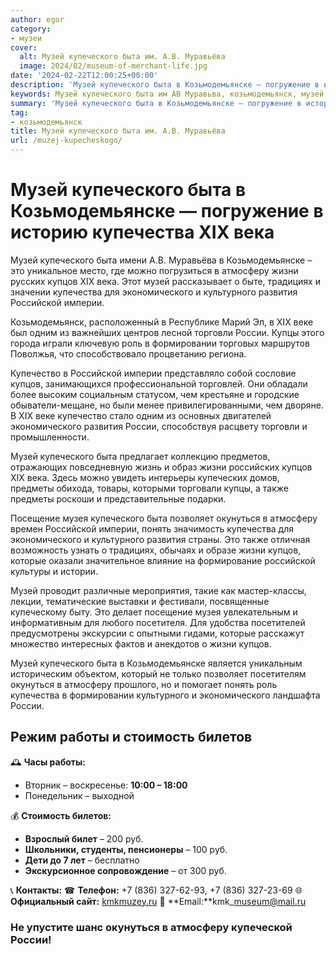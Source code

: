 ```yaml
---
author: egor
category:
- музеи
cover:
  alt: Музей купеческого быта им. А.В. Муравьёва
  image: 2024/02/museum-of-merchant-life.jpg
date: '2024-02-22T12:00:25+00:00'
description: 'Музей купеческого быта в Козьмодемьянске — погружение в историю купечества XIX века Музей купеческого быта имени А.В. Муравьёва в Козьмодемьянске – это...'
keywords: Музей купеческого быта им АВ Муравьва, козьмодемьянск, музей, купеческого, быта, xix, купцов, купечества, атмосферу, жизни, экономического, российской, россии, козьмодемьянске, века, это, культурного
summary: 'Музей купеческого быта в Козьмодемьянске — погружение в историю купечества XIX века Музей купеческого быта имени А.В. Муравьёва в Козьмодемьянске – это...'
tag:
- козьмодемьянск
title: Музей купеческого быта им. А.В. Муравьёва
url: /muzej-kupecheskogo/
---
```


# **Музей купеческого быта в Козьмодемьянске — погружение в историю купечества XIX века**

Музей купеческого быта имени А.В. Муравьёва в Козьмодемьянске – это уникальное место, где можно погрузиться в атмосферу жизни русских купцов XIX века. Этот музей рассказывает о быте, традициях и значении купечества для экономического и культурного развития Российской империи.

Козьмодемьянск, расположенный в Республике Марий Эл, в XIX веке был одним из важнейших центров лесной торговли России. Купцы этого города играли ключевую роль в формировании торговых маршрутов Поволжья, что способствовало процветанию региона.

Купечество в Российской империи представляло собой сословие купцов, занимающихся профессиональной торговлей. Они обладали более высоким социальным статусом, чем крестьяне и городские обыватели-мещане, но были менее привилегированными, чем дворяне. В XIX веке купечество стало одним из основных двигателей экономического развития России, способствуя расцвету торговли и промышленности.

Музей купеческого быта предлагает коллекцию предметов, отражающих повседневную жизнь и образ жизни российских купцов XIX века. Здесь можно увидеть интерьеры купеческих домов, предметы обихода, товары, которыми торговали купцы, а также предметы роскоши и представительные подарки.

Посещение музея купеческого быта позволяет окунуться в атмосферу времен Российской империи, понять значимость купечества для экономического и культурного развития страны. Это также отличная возможность узнать о традициях, обычаях и образе жизни купцов, которые оказали значительное влияние на формирование российской культуры и истории.

Музей проводит различные мероприятия, такие как мастер-классы, лекции, тематические выставки и фестивали, посвященные купеческому быту. Это делает посещение музея увлекательным и информативным для любого посетителя. Для удобства посетителей предусмотрены экскурсии с опытными гидами, которые расскажут множество интересных фактов и анекдотов о жизни купцов.

Музей купеческого быта в Козьмодемьянске является уникальным историческим объектом, который не только позволяет посетителям окунуться в атмосферу прошлого, но и помогает понять роль купечества в формировании культурного и экономического ландшафта России.

## **Режим работы и стоимость билетов**

🕰 **Часы работы:**

- Вторник – воскресенье: **10:00 – 18:00**
- Понедельник – выходной

💰 **Стоимость билетов:**

- **Взрослый билет** – 200 руб.
- **Школьники, студенты, пенсионеры** – 100 руб.
- **Дети до 7 лет** – бесплатно
- **Экскурсионное сопровождение** – от 300 руб.

📞 **Контакты:**
☎ **Телефон:** +7 (836) 327-62-93, +7 (836) 327-23-69
🌐 **Официальный сайт:** [kmkmuzey.ru](http://kmkmuzey.ru)
📧 **Email:**kmk\_museum@mail.ru

### Не упустите шанс окунуться в атмосферу купеческой России!